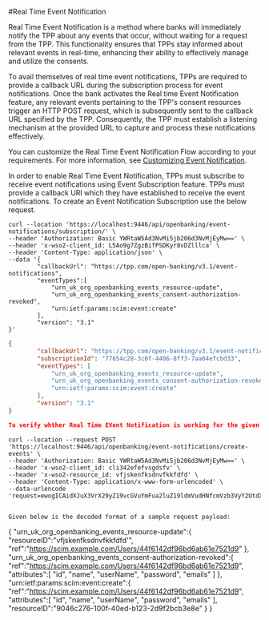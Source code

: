 #Real Time Event Notification

Real Time Event Notification is a method where banks will immediately notify the TPP about any events that occur, without waiting for a request from the TPP. This functionality ensures that TPPs stay informed about relevant events in real-time, enhancing their ability to effectively manage and utilize the consents.

To avail themselves of real time event notifications, TPPs are required to provide a callback URL during the subscription process for event notifications. Once the bank activates the Real time Event Notification feature, any relevant events pertaining to the TPP's consent resources trigger an HTTP POST request, which is subsequently sent to the callback URL specified by the TPP. Consequently, the TPP must establish a listening mechanism at the provided URL to capture and process these notifications effectively. 

You can customize the Real Time Event Notification Flow according to your requirements. For more information, see [Customizing Event Notification](../develop/custom-event-notification.md).

In order to enable Real Time Event Notification, TPPs must subscribe to receive event notifications using Event Subscription feature. TPPs must provide a callback URl which they have established to receive the event notifications. To create an Event Notification Subscription use the below request. 

```tab="Request"
curl --location 'https://localhost:9446/api/openbanking/event-notifications/subscription/' \
--header 'Authorization: Basic YWRtaW5Ad3NvMi5jb206d3NvMjEyMw==' \
--header 'x-wso2-client_id: L5Ao9g7ZgzBifPSDKyr8vDZlllca' \
--header 'Content-Type: application/json' \
--data '{
        "callbackUrl": "https://tpp.com/open-banking/v3.1/event-notifications",
        "eventTypes":[
            "urn_uk_org_openbanking_events_resource-update",
            "urn_uk_org_openbanking_events_consent-authorization-revoked",
            "urn:ietf:params:scim:event:create"
        ],
        "version": "3.1"
}'
```

```json tab="Response"
{
        "callbackUrl": "https://tpp.com/open-banking/v3.1/event-notifications",
        "subscriptionId": "77654c28-3c0f-4406-8ff3-7aa04efcbd33",
        "eventTypes": [
            "urn_uk_org_openbanking_events_resource-update",
            "urn_uk_org_openbanking_events_consent-authorization-revoked",
            "urn:ietf:params:scim:event:create"
        ],
        "version": "3.1"
}

To verify whther Real Time EVent Notification is working for the given callback URL, send an event with subscribed event types. A sample Event Creation request and response are as follows:

   ```
    curl --location --request POST 'https://localhost:9446/api/openbanking/event-notifications/create-events' \
    --header 'Authorization: Basic YWRtaW5Ad3NvMi5jb206d3NvMjEyMw==' \
    --header 'x-wso2-client_id: cli342efefvsgdsfv' \
    --header 'x-wso2-resource_id: vfjskenfksdnvfkkfdfd' \
    --header 'Content-Type: application/x-www-form-urlencoded' \
    --data-urlencode 'request=ewogICAidXJuX3VrX29yZ19vcGVuYmFua2luZ19ldmVudHNfcmVzb3VyY2UtdXBkYXRlIjp7CiAgICAgICJrZXkxIjoidmFsdWUiLAogICAgICAia2V5MiI6InZhbHVlIiwKICAgICAgImtleTMiOiJ2YWx1ZSIKICAgfSwKICAgInVybl91a19vcmdfb3BlbmJhbmtpbmdfZXZlbnRzX2NvbnNlbnQtYXV0aG9yaXphdGlvbi1yZXZva2VkIjp7CiAgICAgICJrZXkxIjoidmFsdWUiLAogICAgICAia2V5MiI6InZhbHVlIiwKICAgICAgImtleTMiOiJ2YWx1ZSIKICAgfQp9'
   ```
   
Given below is the decoded format of a sample request payload:

``` 
{
   "urn_uk_org_openbanking_events_resource-update":{
      "resourceID":"vfjskenfksdnvfkkfdfd'",
      "ref":"https://scim.example.com/Users/44f6142df96bd6ab61e7521d9"
   },
   "urn_uk_org_openbanking_events_consent-authorization-revoked":{
      "ref":"https://scim.example.com/Users/44f6142df96bd6ab61e7521d9",
      "attributes":[
         "id",
         "name",
         "userName",
         "password",
         "emails"
      ]
   },
   "urn:ietf:params:scim:event:create":{
      "ref":"https://scim.example.com/Users/44f6142df96bd6ab61e7521d9",
      "attributes":[
         "id",
         "name",
         "userName",
         "password",
         "emails"
      ],
      "resourceID":"9046c276-100f-40ed-b123-2d9f2bcb3e8e"
   }
}
```
